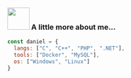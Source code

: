 ### <img src="https://media.giphy.com/media/VgCDAzcKvsR6OM0uWg/giphy.gif" width="50"> A little more about me...

```javascript
const daniel = {
  langs: ["C", "C++", "PHP", ".NET"],
  tools: ["Docker", "MySQL"],
  os: ["Windows", "Linux"]
}
```
